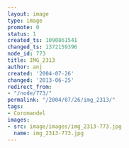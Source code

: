 ```yaml
---
layout: image
type: image
promote: 0
status: 1
created_ts: 1090861541
changed_ts: 1372159396
node_id: 773
title: IMG_2313
author: anj
created: '2004-07-26'
changed: '2013-06-25'
redirect_from:
- "/node/773/"
permalink: "/2004/07/26/img_2313/"
tags:
- Coromandel
images:
- src: image/images/img_2313-773.jpg
  name: img_2313-773.jpg
---
```


